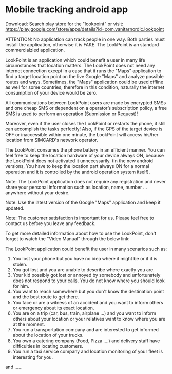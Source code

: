 # Mobile tracking android app

Download: Search play store for the "lookpoint" or visit: https://play.google.com/store/apps/details?id=com.vanitarnordic.lookpoint



ATTENTION: No application can track people in one way. Both parties must install the application, otherwise it is FAKE. The LookPoint is an standard commercialzied application.


LookPoint is an application which could benefit a user in many life circumstances that location matters. The LookPoint does not need any internet connection except in a case that it runs the "Maps" application to find a target location point on the live Google "Maps" and analyze possible routes and ways. Sometimes, the "Maps" application could be used offline as well for some countries, therefore in this condition, naturally the internet consumption of your device would be zero.


All communications between LookPoint users are made by encrypted SMSs and one cheap SMS or dependent on a operator’s subscription policy, a free SMS is used to perform an operation (Submission or Request)!

Moreover, even if the user closes the LookPoint or restarts the phone, it still can accomplish the tasks perfectly! 
Also, if the GPS of the target device is OFF or inaccessible within one minute, the LookPoint will access his/her location from SIMCARD's network operator.

The LookPoint consumes the phone battery in an efficient manner. You can feel free to keep the location hardware of your device always ON, because the LookPoint does not activated it unnecessarily. (In the new android versions, You have to keep the location part always ON for a normal operation and it is controlled by the android operation system itself).

Note: The LookPoint application does not require any registration and never share your personal information such as location, name, number … anywhere without your desire.

Note: Use the latest version of the Google "Maps" application and keep it updated. 

Note: The customer satisfaction is important for us. Please feel free to contact us before you leave any feedback.

To get more detailed information about how to use the LookPoint, don't forget to watch the "Video Manual" through the below link:

The LookPoint application could benefit the user in many scenarios such as:

1) You lost your phone but you have no idea where it might be or if it is stolen.
2) You got lost and you are unable to describe where exactly you are.
3) Your kid possibly got lost or annoyed by somebody and unfortunately does not respond to your calls. You do not know where you should look for him.
4) You want to reach somewhere but you don't know the destination point and the best route to get there.
5) You face or are a witness of an accident and you want to inform others or emergency about its exact location.
6) You are on a trip (car, bus, train, airplane ...) and you want to inform others about your location or your relatives want to know where you are at the moment.
7) You run a transportation company and are interested to get informed about the location of your trucks.
8) You own a catering company (Food, Pizza ....) and delivery staff have difficulties in locating customers.
9) You run a taxi service company and location monitoring of your fleet is interesting for you.

and ......
